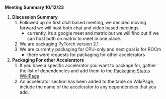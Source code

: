 **Meeting Summary 10/12/23**

1. **Discussion Summary**
    1. Followed up on first chat based meeting, we decided moving forward we will host both chat and video based meetings.
       - currently, its a google meet and matrix but we will find out if we can host both on matrix to meet in one place.
    3. We are packaging PyTorch version 2.1
    4. We are currently packaging for CPU-only and next goal is for ROCm
         - there were requests for packaging for other accelerators
2. **Packaging For other Accelerators**
    1. If you have a specific accelerator you want to package for, gather the list of dependencies and add them to the [Packaging Status WikiPage](https://fedoraproject.org/wiki/SIGs/PyTorch/packagingStatus)
    2. An accelerator section has been added to the table on WikiPage, include the name of the accelerator to any dependencies that you add. 

